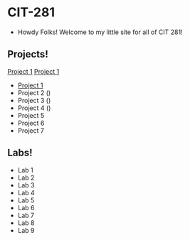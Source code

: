 # CIT-281

+ Howdy Folks! Welcome to my little site for all of CIT 281! 

## Projects!
[Project 1](https://www.youtube.com/)
[Project 1](https://www.youtube.com/)
+ [Project 1](https://www.youtube.com/)
+ Project 2 ()
+ Project 3 ()
+ Project 4 ()
+ Project 5
+ Project 6
+ Project 7

## Labs!
+ Lab 1
+ Lab 2
+ Lab 3
+ Lab 4
+ Lab 5
+ Lab 6
+ Lab 7
+ Lab 8
+ Lab 9
